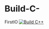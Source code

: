 # Build-C-
FirstIO
[![Build C++](https://github.com/arice18/Build-C-/actions/workflows/main.yml/badge.svg)](https://github.com/arice18/Build-C-/actions/workflows/main.yml)
